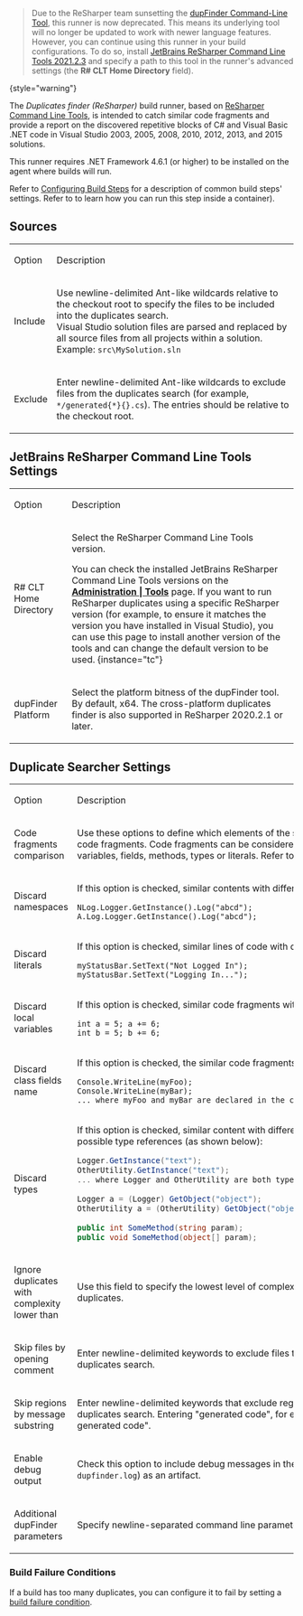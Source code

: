 [//]: # (title: Duplicates Finder \(ReSharper\))
[//]: # (auxiliary-id: viewpage.actionpageId113084077;Duplicates Finder \(ReSharper\))

> Due to the ReSharper team sunsetting the [dupFinder Command-Line Tool](https://blog.jetbrains.com/dotnet/2021/08/12/sunsetting-dupfinder-command-line-tool/), this runner is now deprecated. This means its underlying tool will no longer be updated to work with newer language features. However, you can continue using this runner in your build configurations. To do so, install [JetBrains ReSharper Command Line Tools 2021.2.3](https://www.jetbrains.com/resharper/download/other.html) and specify a path to this tool in the runner's advanced settings (the **R# CLT Home Directory** field).
> 
{style="warning"}

The _Duplicates finder (ReSharper)_ build runner, based on [ReSharper Command Line Tools](http://www.jetbrains.com/resharper/features/command-line.html), is intended to catch similar code fragments and provide a report on the discovered repetitive blocks of C# and Visual Basic .NET code in Visual Studio 2003, 2005, 2008, 2010, 2012, 2013, and 2015 solutions.

<note>

This runner requires .NET Framework 4.6.1 (or higher) to be installed on the agent where builds will run.
</note>

Refer to [Configuring Build Steps](configuring-build-steps.md) for a description of common build steps' settings. Refer to [](container-wrapper.md) to learn how you can run this step inside a container).

## Sources

<table><tr>

<td>

Option

</td>

<td>

Description

</td></tr><tr>

<td>

Include

</td>

<td>

Use newline-delimited Ant-like wildcards relative to the checkout root to specify the files to be included into the duplicates search.   
Visual Studio solution files are parsed and replaced by all source files from all projects within a solution.   
Example: `src\MySolution.sln`

</td></tr><tr>

<td>

Exclude

</td>

<td>

Enter newline-delimited Ant-like wildcards to exclude files from the duplicates search (for example, `*/generated{*}{}.cs`). The entries should be relative to the checkout root.

</td></tr></table>

## JetBrains ReSharper Command Line Tools Settings

<table><tr>

<td>

Option

</td>

<td>

Description

</td></tr><tr>

<td>

R# CLT Home Directory 

</td>

<td>

Select the ReSharper Command Line Tools version.

You can check the installed JetBrains ReSharper Command Line Tools versions on the __[Administration | Tools](installing-agent-tools.md)__ page. If you want to run ReSharper duplicates using a specific ReSharper version (for example, to ensure it matches the version you have installed in Visual Studio), you can use this page to install another version of the tools and can change the default version to be used.
{instance="tc"}

</td></tr>

<tr>

<td>

dupFinder Platform

</td>

<td id="ReSharperDupFinderPlatform" auxiliary-id="ReSharperDupFinderPlatform">

Select the platform bitness of the dupFinder tool. By default, x64. The cross-platform duplicates finder is also supported in ReSharper 2020.2.1 or later.

</td></tr>

</table>

## Duplicate Searcher Settings

<table><tr>

<td>

Option

</td>

<td>

Description

</td></tr><tr>

<td id="fragComp">

Code fragments comparison

</td>

<td>

Use these options to define which elements of the source code should be discarded when searching for repetitive code fragments. Code fragments can be considered duplicated, if they are structurally similar, but contain different variables, fields, methods, types or literals. Refer to the samples below:

</td></tr><tr>

<td>

Discard namespaces

</td>

<td>

If this option is checked, similar contents with different _namespace specifications_ will be recognized as duplicates.

```Shell
NLog.Logger.GetInstance().Log("abcd");
A.Log.Logger.GetInstance().Log("abcd");

```

</td></tr><tr>

<td>

Discard literals

</td>

<td>

If this option is checked, similar lines of code with different literals will be recognized as duplicates.

```Shell
myStatusBar.SetText("Not Logged In");
myStatusBar.SetText("Logging In...");

```

</td></tr><tr>

<td>

Discard local variables

</td>

<td>

If this option is checked, similar code fragments with different local variable names will be recognized as duplicates.

```Shell
int a = 5; a += 6;
int b = 5; b += 6;

```

</td></tr><tr>

<td>

Discard class fields name

</td>

<td>

If this option is checked, the similar code fragments with different field names will be recognized as duplicates.

```Shell
Console.WriteLine(myFoo);
Console.WriteLine(myBar);
... where myFoo and myBar are declared in the containing class

```

</td></tr><tr>

<td>

Discard types

</td>

<td>

If this option is checked, similar content with different type names will be recognized as duplicates. These include all possible type references (as shown below):

```csharp
Logger.GetInstance("text");
OtherUtility.GetInstance("text");
... where Logger and OtherUtility are both type names (thus GetInstance is a static method in both classes)
 
Logger a = (Logger) GetObject("object");
OtherUtility a = (OtherUtility) GetObject("object");
 
public int SomeMethod(string param);
public void SomeMethod(object[] param);

```

</td></tr><tr>

<td>

Ignore duplicates with complexity lower than

</td>

<td>

Use this field to specify the lowest level of complexity of code blocks to be taken into consideration when detecting duplicates.

</td></tr><tr>

<td>

Skip files by opening comment

</td>

<td>

Enter newline-delimited keywords to exclude files that contain the keyword in the file's opening comments from the duplicates search.

</td></tr><tr>

<td>

Skip regions by message substring

</td>

<td>

Enter newline-delimited keywords that exclude regions that contain the keyword in the message substring from the duplicates search. Entering "generated code", for example, will skip regions containing "Windows Form Designer generated code".

</td></tr><tr>

<td id="debug">

Enable debug output

</td>

<td>

Check this option to include debug messages in the build log and publish the file with additional logs (`dotnet-tools-dupfinder.log`) as an artifact.

</td></tr><tr>

<td id="cmdArgs">

Additional dupFinder parameters

</td>

<td>

Specify newline-separated command line parameters to add to calling `dupFinder.exe`.

</td></tr>
</table>

### Build Failure Conditions

If a build has too many duplicates, you can configure it to fail by setting a [build failure condition](build-failure-conditions.md).